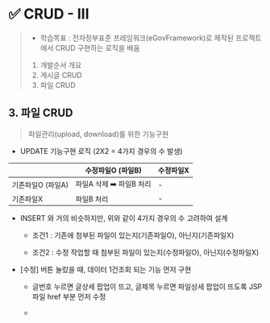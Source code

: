 # ✅ CRUD - III

> - 학습목표 : 전자정부표준 프레임워크(eGovFramework)로 제작된 프로젝트에서 CRUD 구현하는 로직을 배움
>
> 1. 개발순서 개요
> 2. 게시글 CRUD
> 3. 파일 CRUD





## 3. 파일 CRUD

> 파일관리(upload, download)를 위한 기능구현



- UPDATE 기능구현 로직 (2X2 = 4가지 경우의 수 발생)

|                   | 수정파일O (파일B)       | 수정파일X |
| ----------------- | ----------------------- | --------- |
| 기존파일O (파일A) | 파일A 삭제 ➡️ 파일B 처리 | -         |
| 기존파일X         | 파일B 처리              | -         |

- INSERT 와 거의 비슷하지만, 위와 같이 4가지 경우의 수 고려하여 설계

  - 조건1 : 기존에 첨부된 파일이 있는지(기존파일O), 아닌지(기존파일X)

  - 조건2 : 수정 작업할 때 첨부된 파일이 있는지(수정파일O), 아닌지(수정파일X)

- [수정] 버튼 눌렀을 때, 데이터 1건조회 되는 기능 먼저 구현
  
  - 글번호 누르면 글상세 팝업이 뜨고, 글제목 누르면 파일상세 팝업이 뜨도록 JSP 파일 href 부분 먼저 수정
  
  - <script> 에서 function fn_selectonefile(no) 작성
  
    - popupinitfile() 로 초기화
    - function popupinitfile(object) else문 내부에($("#file_notice_title").val(object.notice_title); 윗부분) json 데이터로 받아오는 항목들 잡는 코드 작성
    - var inserthtml = “<a href='javascript:filedownload()'>”;
       inserthtml += “<img src=’’ + object.logic_path + ‘’ />”;
  
       이 부분에 if문 넣어서 파일 이름이 없을 때(빈값, null, undefined) 예외처리하도록 하고
       var selfile, var selfilearr, var lastindex 그리고 그 아래 if/else 코드 가져와서 우리가 구현하고 있는 기능에 맞게 구분 (파일 확장자가 .sql 로 뽑히면 안되니까, 이걸 수정해주는 작업)
  
       Interthtml += “</a>”
    - 파일 미리보기를 위한 $("#previewdiv").empty().append(Interthtml); 입력$("#btnDeleteFile").show();
    - $("#action").val("U");



- NAS 관련 설정

  - Tomcat 에게 NAS 사용할 예정이라고 알려주기

    - Server 더블클릭 > Module 클릭 > Add External Web Module 창에 아래와 같이 Path 설정

      ![그림1](0612_CRUD3.assets/그림1.png)

    - 위 상태로 서버 설정 창 저장한 다음, 서버 Stop 했다가 다시 Run

    - 파일탐색기/\\\DESKTOP-40KHJBQ/sharefolder/FileRepository 에 이미지 1장(mysql.jpg) 넣고

    - 브라우저 창에 `localhost/serverfile/파일명.확장자명`(http://localhost/serverfile/mysql.jpg) 치면 공유한 파일이 보임







### 🗂️ [파일 CRUD 구현된 최종 소스코드 확인]()



